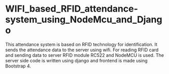 # WIFI_based_RFID_attendance-system_using_NodeMcu_and_Django

This attendance system is based on RFID technology for identification. It sends the attendance data to the server using wifi.
For reading RFID card and sending data to server RFID module RC522 and NodeMCU is used. The server side code is written using django and frontend is made using Bootstrap 4.
